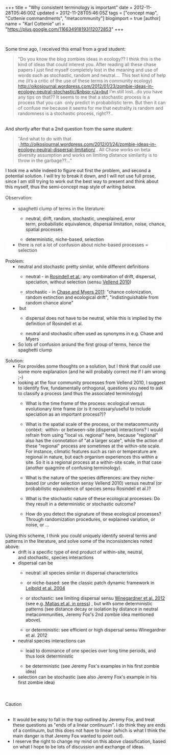 +++
title = "Why consistent terminology is important"
date = 2012-11-28T05:46:00Z
updated = 2012-11-28T05:46:05Z
tags = ["concept  map", "Cottenie commandments", "metacommunity"]
blogimport = true 
[author]
	name = "Karl Cottenie"
	uri = "https://plus.google.com/116634918193112072853"
+++

<br /><div class="p1">Some time ago, I received this email from a grad student:</div><blockquote class="tr_bq">"Do you know the blog zombies ideas in ecology?? I think this is the kind of ideas that could interest you. After reading all these chase papers I just find myself completely lost in the meaning and use of words such as stochastic, random and neutral….&nbsp;This text kind of help me (it’s a critic of the use of these terms in community ecology) <a href="http://oikosjournal.wordpress.com/2012/01/23/zombie-ideas-in-ecology-neutral-stochastic/">http://oikosjournal.wordpress.com/2012/01/23/zombie-ideas-in-ecology-neutral-stochastic/&nbsp;</a>but I’m still lost…do you have any tips on that??&nbsp;It seems to me that a stochastic process is a process that you can&nbsp; only predict in probabilistic term. But then it can of confuse me because it seems for me that neutrality is random and randomness is a stochastic process, right??..</blockquote><br />And shortly after that a 2nd question from the same student:<br /><blockquote class="tr_bq"><div class="p1">"And what to do with that :<a href="http://oikosjournal.wordpress.com/2012/01/24/zombie-ideas-in-ecology-neutral-dispersal-limitation/">&nbsp;http://oikosjournal.wordpress.com/2012/01/24/zombie-ideas-in-ecology-neutral-dispersal-limitation/</a> . All Chase works on beta diversity assumption and works on limiting distance similarity is to throw in the garbage??..."</div></blockquote><span style="font-family: inherit;">I took me a while indeed to figure out first the problem, and second a potential solution. I will try to break it down, and I will not use full prose, since I am still trying to work out the best way to present and think about this myself, thus the semi-concept map style of writing below.</span><br /><span style="font-family: inherit;"><br /></span><span style="font-family: inherit;"><span style="background-color: white; color: #333333;">Observation:</span></span><br /><br /><ul style="background-color: white; color: #333333; margin: 0px; padding-left: 40px !important;"><li style="margin-left: 0px !important;"><span style="font-family: inherit;">spaghetti clump of terms in the literature:</span></li></ul><ul style="margin: 0px; padding-left: 40px !important;"><ul><li style="margin-left: 0px !important;"><span style="font-family: inherit;">neutral, drift, random, stochastic, unexplained, error term,&nbsp;probabilistic&nbsp;equivalence, dispersal limitation, noise, chance, spatial processes</span></li></ul></ul><ul style="margin: 0px; padding-left: 40px !important;"><ul><li style="margin-left: 0px !important;"><span style="font-family: inherit;">deterministic, niche-based, selection</span></li></ul></ul><ul style="background-color: white; color: #333333; margin: 0px; padding-left: 40px !important;"><li style="margin-left: 0px !important;"><span style="font-family: inherit;">there is not a lot of confusion about niche-based processes = selection</span></li></ul><span style="font-family: inherit;"><br />Problem:</span><ul style="margin: 0px; padding-left: 40px !important;"><li style="margin-left: 0px !important;"><span style="font-family: inherit;">neutral and stochastic pretty similar, while different definitions</span></li></ul><ul style="margin: 0px; padding-left: 40px !important;"><ul><li style="margin-left: 0px !important;"><span style="font-family: inherit;">neutral - in <a href="http://www.cell.com/trends/ecology-evolution/abstract/S0169-5347(12)00023-7" target="_blank">Rosindell et al.</a>: any combination of drift, dispersal, speciation, without selection (sensu <a href="http://www.jstor.org/stable/10.1086/652373" target="_blank">Vellend 2010</a>)</span></li></ul></ul><ul style="margin: 0px; padding-left: 40px !important;"><ul><li style="margin-left: 0px !important;"><span style="font-family: inherit;">stochastic - in <a href="http://rstb.royalsocietypublishing.org/content/366/1576/2351.full.pdf" target="_blank">Chase and Myers 2011</a>: "chance colonization, random extinction and ecological drift", "indistinguishable from random chance alone"</span></li></ul></ul><ul style="margin: 0px; padding-left: 40px !important;"><li style="margin-left: 0px !important;"><span style="font-family: inherit;">&nbsp;but</span></li></ul><ul style="margin: 0px; padding-left: 40px !important;"><ul><li style="margin-left: 0px !important;"><span style="font-family: inherit;">dispersal does not have to be neutral, while this is implied by the definition of Rosindell et al.</span></li></ul></ul><ul style="margin: 0px; padding-left: 40px !important;"><ul><li style="margin-left: 0px !important;"><span style="font-family: inherit;">neutral and stochastic often used as&nbsp;synonyms in e.g. Chase and Myers</span></li></ul></ul><ul style="margin: 0px; padding-left: 40px !important;"><li style="margin-left: 0px !important;"><span style="font-family: inherit;">So lots of confusion around the first group of terms, hence the spaghetti clump&nbsp;</span></li></ul><span style="font-family: inherit;"><br />Solution:</span><ul style="margin: 0px; padding-left: 40px !important;"><li style="margin-left: 0px !important;"><span style="font-family: inherit;">Fox provides some thoughts on a solution, but I think that could use some more explanation (and he will probably correct me if I am wrong ;-)</span></li></ul><ul style="margin: 0px; padding-left: 40px !important;"><li style="margin-left: 0px !important;"><span style="font-family: inherit;">looking at the four community processes from Vellend 2010, I suggest to identify five, fundamentally orthogonal, questions you need to ask to classify a process (and thus the associated terminology)</span></li></ul><ul style="margin: 0px; padding-left: 40px !important;"><ul><li style="margin-left: 0px !important;"><span style="font-family: inherit;">What is the time frame of the process: ecological versus evolutionary time frame (or is it necessary/useful&nbsp;to include speciation as an important process?)?</span></li></ul></ul><ul style="margin: 0px; padding-left: 40px !important;"><ul><li style="margin-left: 0px !important;"><span style="font-family: inherit;">What is the spatial scale of the process,&nbsp;or the metacommunity context:&nbsp; within- or between-site (dispersal) interactions? I would refrain from using "local vs. regional" here, because "regional" also has the connotation of "at a larger scale", while the action of these "regional" process are sometimes at the within-site scale. For instance, climatic features such as rain or&nbsp;temperature&nbsp;are regional in nature, but each organism experiences this within a site. So it is a regional process at a within-site scale, in that case (another quagmire of confusing terminology).</span></li></ul></ul><ul style="margin: 0px; padding-left: 40px !important;"><ul><li style="margin-left: 0px !important;"><span style="font-family: inherit;">What is the nature of the species differences: are they niche-based (or under selection sensy Vellend 2010) versus neutral (or probabilistic equivalence of species sensu Rosindell et al.)?</span></li></ul></ul><ul style="margin: 0px; padding-left: 40px !important;"><ul><li style="margin-left: 0px !important;"><span style="font-family: inherit;">What is the stochastic nature of these ecological processes: Do they result in a deterministic or stochastic outcome?</span></li></ul></ul><ul style="margin: 0px; padding-left: 40px !important;"><ul><li style="margin-left: 0px !important;"><span style="font-family: inherit;">How do you detect the signature of these ecological processes? Through randomization procedures, or explained variation, or noise, or ...</span></li></ul></ul><span style="font-family: inherit;"><span style="font-family: inherit;"><br /></span>Using this scheme, I think you could uniquely identify several terms and patterns in the literature, and solve some of the inconsistencies noted above:</span><br /><ul style="margin: 0px; padding-left: 40px !important;"><li><span style="font-family: inherit;">drift is a specific type of end product of within-site,&nbsp;neutral, and&nbsp;stochastic, species interactions</span></li></ul><ul style="margin: 0px; padding-left: 40px !important;"><li><span style="font-family: inherit;">dispersal can be&nbsp;</span></li></ul><ul style="margin: 0px; padding-left: 40px !important;"><ul><li><span style="font-family: inherit;">neutral: all species similar in dispersal characteristics</span></li></ul></ul><ul style="margin: 0px; padding-left: 40px !important;"><ul><li><span style="font-family: inherit;">&nbsp;or niche-based: see the classic patch dynamic framework in</span><a href="http://onlinelibrary.wiley.com/doi/10.1111/j.1461-0248.2004.00608.x/full" style="font-family: inherit;" target="_blank"> Leibold et al. 2004</a></li></ul></ul><ul style="margin: 0px; padding-left: 40px !important;"><ul><li><span style="font-family: inherit;">or stochastic: see limiting dispersal sensu </span><a href="http://www.cell.com/trends/ecology-evolution/fulltext/S0169-5347(12)00026-2" style="font-family: inherit;" target="_blank">Winegardner et al. 2012</a><span style="font-family: inherit;"> (see e.g.</span><a href="http://onlinelibrary.wiley.com/doi/10.1111/j.1600-0706.2012.20479.x/abstract" style="font-family: inherit;" target="_blank"> Matias et al. in press</a><span style="font-family: inherit;">) , but with some deterministic patterns (see distance decay or isolation by distance in neutral metacommunities, Jeremy Fox's 2nd zombie idea mentioned above).</span></li></ul></ul><ul style="margin: 0px; padding-left: 40px !important;"><ul><li><span style="font-family: inherit;">or deterministic: see efficient or high dispersal sensu Winegardner et al. 2012</span></li></ul></ul><ul style="margin: 0px; padding-left: 40px !important;"><li style="margin-left: 0px !important;"><span style="font-family: inherit;">neutral species interactions can</span></li></ul><ul style="margin: 0px; padding-left: 40px !important;"><ul><li style="margin-left: 0px !important;"><span style="font-family: inherit;">lead to dominance of one species over long time periods, and thus look deterministic</span></li></ul></ul><ul style="margin: 0px; padding-left: 40px !important;"><ul><li style="margin-left: 0px !important;"><span style="font-family: inherit;">be deterministic (see Jeremy Fox's examples in his first zombie idea)</span></li></ul></ul><ul style="margin: 0px; padding-left: 40px !important;"><li style="margin-left: 0px !important;"><span style="font-family: inherit;">selection can be stochastic (see also Jeremy Fox's example in his first zombie idea)</span></li></ul><br /><br /><br />Caution<br /><br /><ul><li>It would be easy to fall in the trap outlined by Jeremy Fox, and treat these questions as "ends of a linear continuum". I do think they are ends of a continuum, but this does not have to linear (which is what I think the main danger is that Jeremy Fox wanted to point out).</li><li>I reserve the right to change my mind on this above classification, based on what I hope to be lots of discussion and exchange of ideas.</li></ul>
